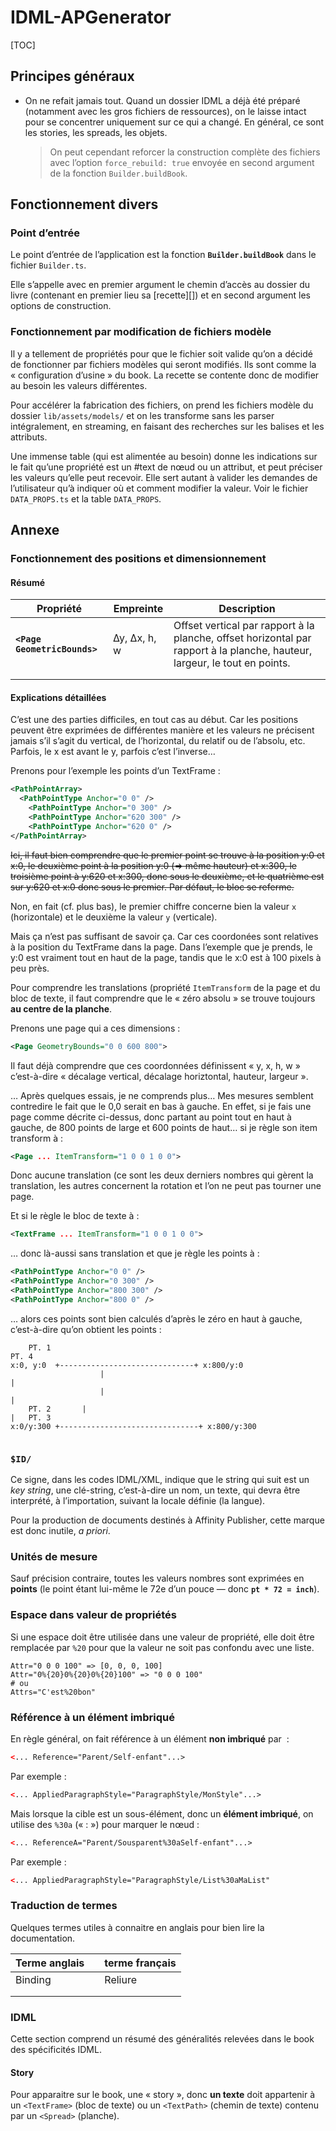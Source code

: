 # IDML-APGenerator

[TOC]



## Principes généraux

* On ne refait jamais tout. Quand un dossier IDML a déjà été préparé (notamment avec les gros fichiers de ressources), on le laisse intact pour se concentrer uniquement sur ce qui a changé. En général, ce sont les stories, les spreads, les objets.

  > On peut cependant reforcer la construction complète des fichiers avec l’option `force_rebuild: true` envoyée en second argument de la fonction `Builder.buildBook`.



## Fonctionnement divers

### Point d’entrée

Le point d’entrée de l’application est la fonction **`Builder.buildBook`** dans le fichier `Builder.ts`.

Elle s’appelle avec en premier argument le chemin d’accès au dossier du livre (contenant en premier lieu sa [recette][]) et en second argument les options de construction.

### Fonctionnement par modification de fichiers modèle

Il y a tellement de propriétés pour que le fichier soit valide qu’on a décidé de fonctionner par fichiers modèles qui seront modifiés. Ils sont comme la « configuration d’usine » du book. La recette se contente donc de modifier au besoin les valeurs différentes.

Pour accélérer la fabrication des fichiers, on prend les fichiers modèle du dossier `lib/assets/models/` et on les transforme sans les parser intégralement, en streaming, en faisant des recherches sur les balises et les attributs.

Une immense table (qui est alimentée au besoin) donne les indications sur le fait qu’une propriété est un #text de nœud ou un attribut, et peut préciser les valeurs qu’elle peut recevoir. Elle sert autant à valider les demandes de l’utilisateur qu’à indiquer où et comment modifier la valeur. Voir le fichier `DATA_PROPS.ts` et la table `DATA_PROPS`.



## Annexe

### Fonctionnement des positions et dimensionnement

#### Résumé

| Propriété | Empreinte | Description |
| --------- | --------- | ---- |
| **`<Page GeometricBounds>`** | ∆y, ∆x, h, w | Offset vertical par rapport à la planche, offset horizontal par rapport à la planche, hauteur, largeur, le tout en points. |
|           |           |      |
|           |           |      |



#### Explications détaillées

C’est une des parties difficiles, en tout cas au début. Car les positions peuvent être exprimées de différentes manière et les valeurs ne précisent jamais s’il s’agit du vertical, de l’horizontal, du relatif ou de l’absolu, etc. Parfois, le x est avant le y, parfois c’est l’inverse…

Prenons pour l’exemple les points d’un TextFrame :

~~~xml
<PathPointArray>
  <PathPointType Anchor="0 0" />
	<PathPointType Anchor="0 300" />
	<PathPointType Anchor="620 300" />
	<PathPointType Anchor="620 0" />
</PathPointArray>
~~~

<strike>Ici, il faut bien comprendre que le premier point se trouve à la position y:0 et x:0, le deuxième point à la position y:0 (=> même hauteur) et x:300, le troisième point à y:620 et x:300, donc sous le deuxième, et le quatrième est sur y:620 et x:0 donc sous le premier. Par défaut, le bloc se referme.</strike>

Non, en fait (cf. plus bas), le premier chiffre concerne bien la valeur `x` (horizontale) et le deuxième la valeur `y` (verticale).

Mais ça n’est pas suffisant de savoir ça. Car ces coordonées sont relatives à la position du TextFrame dans la page. Dans l’exemple que je prends, le y:0 est vraiment tout en haut de la page, tandis que le x:0 est à 100 pixels à peu près.

Pour comprendre les translations (propriété `ItemTransform` de la page et du bloc de texte, il faut comprendre que le « zéro absolu » se trouve toujours **au centre de la planche**. 

Prenons une page qui a ces dimensions :

~~~xml
<Page GeometryBounds="0 0 600 800">
~~~

Il faut déjà comprendre que ces coordonnées définissent « y, x, h, w » c’est-à-dire « décalage vertical, décalage horiztontal, hauteur, largeur ».

… Après quelques essais, je ne comprends plus… Mes mesures semblent contredire le fait que le 0,0 serait en bas à gauche. En effet, si je fais une page comme décrite ci-dessus, donc partant au point tout en haut à gauche, de 800 points de large et 600 points de haut… si je règle son item transform à : 

~~~xml
<Page ... ItemTransform="1 0 0 1 0 0">
~~~

Donc aucune translation (ce sont les deux derniers nombres qui gèrent la translation, les autres concernent la rotation et l’on ne peut pas tourner une page.

Et si le règle le bloc de texte à : 

~~~xml
<TextFrame ... ItemTransform="1 0 0 1 0 0">
~~~

… donc là-aussi sans translation et que je règle les points à :

~~~xml
<PathPointType Anchor="0 0" />
<PathPointType Anchor="0 300" />
<PathPointType Anchor="800 300" />
<PathPointType Anchor="800 0" />
~~~

… alors ces points sont bien calculés d’après le zéro en haut à gauche, c’est-à-dire qu’on obtient les points : 

~~~
	PT. 1																			PT. 4
x:0, y:0  +------------------------------+ x:800/y:0
					|																|
					|																|
	PT. 2		|																|	PT. 3
x:0/y:300 +-------------------------------+ x:800/y:300
					
~~~





### `$ID/`

Ce signe, dans les codes IDML/XML, indique que le string qui suit est un *key string*, une clé-string, c’est-à-dire un nom, un texte, qui devra être interprété, à l’importation, suivant la locale définie (la langue). 

Pour la production de documents destinés à Affinity Publisher, cette marque est donc inutile, *a priori*.

### Unités de mesure

Sauf précision contraire, toutes les valeurs nombres sont exprimées en **points** (le point étant lui-même le 72e d’un pouce — donc **`pt * 72 = inch`**).

### Espace dans valeur de propriétés

Si une espace doit être utilisée dans une valeur de propriété, elle doit être remplacée par `%20` pour que la valeur ne soit pas confondu avec une liste.

~~~
Attr="0 0 0 100" => [0, 0, 0, 100]
Attr="0%{20}0%{20}0%{20}100" => "0 0 0 100"
# ou
Attrs="C'est%20bon"
~~~

### Référence à un élément imbriqué

En règle général, on fait référence à un élément **non imbriqué** par  :

~~~xml
<... Reference="Parent/Self-enfant"...>
~~~

Par exemple : 

~~~xml
<... AppliedParagraphStyle="ParagraphStyle/MonStyle"...>
~~~

Mais lorsque la cible est un sous-élément, donc un **élément imbriqué**, on utilise des `%30a` (« : ») pour marquer le nœud :

~~~xml
<... ReferenceA="Parent/Sousparent%30aSelf-enfant"...>
~~~

Par exemple :

~~~xml
<... AppliedParagraphStyle="ParagraphStyle/List%30aMaList"
~~~

### Traduction de termes

Quelques termes utiles à connaitre en anglais pour bien lire la documentation.

| Terme anglais |      | terme français |
| ------------- | ---- | -------------- |
| Binding       |      | Reliure        |
|               |      |                |
|               |      |                |

### IDML

Cette section comprend un résumé des généralités relevées dans le book des spécificités IDML.

#### Story

Pour apparaitre sur le book, une « story », donc **un texte** doit appartenir à un `<TextFrame>` (bloc de texte) ou un `<TextPath>` (chemin de texte) contenu par un `<Spread>` (planche).
